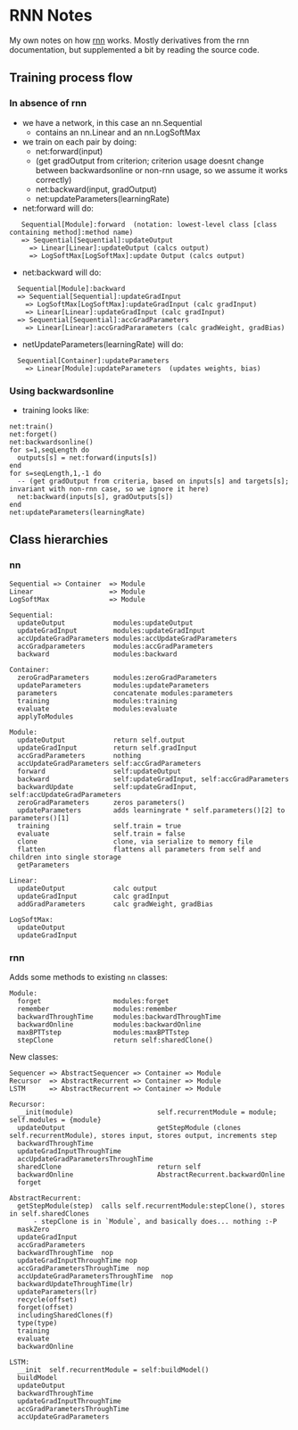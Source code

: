 # RNN Notes

My own notes on how [rnn](https://github.com/element-research/rnn) works.  Mostly derivatives from the rnn documentation, but supplemented a bit by reading the source code.

## Training process flow

### In absence of rnn

- we have a network, in this case an nn.Sequential
  - contains an nn.Linear and an nn.LogSoftMax
- we train on each pair by doing:
  - net:forward(input)
  - (get gradOutput from criterion; criterion usage doesnt change between backwardsonline or non-rnn usage, so we assume it works correctly)
  - net:backward(input, gradOutput)
  - net:updateParameters(learningRate)
- net:forward will do:
```
   Sequential[Module]:forward  (notation: lowest-level class [class containing method]:method name)
   => Sequential[Sequential]:updateOutput
     => Linear[Linear]:updateOutput (calcs output)
     => LogSoftMax[LogSoftMax]:update Output (calcs output)
```
- net:backward will do:
```
  Sequential[Module]:backward
  => Sequential[Sequential]:updateGradInput
    => LogSoftMax[LogSoftMax]:updateGradInput (calc gradInput)
    => Linear[Linear]:updateGradInput (calc gradInput)
  => Sequential[Sequential]:accGradParameters
    => Linear[Linear]:accGradPararameters (calc gradWeight, gradBias)
```
- netUpdateParameters(learningRate) will do:
```
  Sequential[Container]:updateParameters
    => Linear[Module]:updateParameters  (updates weights, bias)
```

### Using backwardsonline

- training looks like:
```
net:train()
net:forget()
net:backwardsonline()
for s=1,seqLength do
  outputs[s] = net:forward(inputs[s])
end
for s=seqLength,1,-1 do
  -- (get gradOutput from criteria, based on inputs[s] and targets[s]; invariant with non-rnn case, so we ignore it here)
  net:backward(inputs[s], gradOutputs[s])
end
net:updateParameters(learningRate)
```

## Class hierarchies

### nn
```
Sequential => Container  => Module
Linear                   => Module
LogSoftMax               => Module

Sequential:
  updateOutput            modules:updateOutput
  updateGradInput         modules:updateGradInput
  accUpdateGradParameters modules:accUpdateGradParameters
  accGradparameters       modules:accGradParameters
  backward                modules:backward

Container:
  zeroGradParameters      modules:zeroGradParameters
  updateParameters        modules:updateParameters
  parameters              concatenate modules:parameters
  training                modules:training
  evaluate                modules:evaluate
  applyToModules

Module:
  updateOutput            return self.output
  updateGradInput         return self.gradInput
  accGradParameters       nothing
  accUpdateGradParameters self:accGradParameters
  forward                 self:updateOutput
  backward                self:updateGradInput, self:accGradParameters
  backwardUpdate          self:updateGradInput, self:accUpdateGradParameters
  zeroGradParameters      zeros parameters()
  updateParameters        adds learningrate * self.parameters()[2] to parameters()[1]
  training                self.train = true
  evaluate                self.train = false
  clone                   clone, via serialize to memory file
  flatten                 flattens all parameters from self and children into single storage
  getParameters

Linear:
  updateOutput            calc output
  updateGradInput         calc gradInput
  addGradParameters       calc gradWeight, gradBias

LogSoftMax:
  updateOutput
  updateGradInput 
```

### rnn

Adds some methods to existing `nn` classes:
```
Module:
  forget                  modules:forget
  remember                modules:remember
  backwardThroughTime     modules:backwardThroughTime
  backwardOnline          modules:backwardOnline
  maxBPTTstep             modules:maxBPTTstep
  stepClone               return self:sharedClone()
```

New classes:
```
Sequencer => AbstractSequencer => Container => Module
Recursor  => AbstractRecurrent => Container => Module
LSTM      => AbstractRecurrent => Container => Module
```

```
Recursor:
  __init(module)                     self.recurrentModule = module; self.modules = {module}
  updateOutput                       getStepModule (clones self.recurrentModule), stores input, stores output, increments step
  backwardThroughTime
  updateGradInputThroughTime
  accUpdateGradParametersThroughTime
  sharedClone                        return self
  backwardOnline                     AbstractRecurrent.backwardOnline
  forget

AbstractRecurrent:
  getStepModule(step)  calls self.recurrentModule:stepClone(), stores in self.sharedClones
      - stepClone is in `Module`, and basically does... nothing :-P
  maskZero
  updateGradInput
  accGradParameters
  backwardThroughTime  nop
  updateGradInputThroughTime nop
  accGradParametersThroughTime  nop
  accUpdateGradParametersThroughTime  nop
  backwardUpdateThroughTime(lr)
  updateParameters(lr)
  recycle(offset)
  forget(offset)
  includingSharedClones(f)
  type(type)
  training
  evaluate
  backwardOnline

LSTM:
  __init  self.recurrentModule = self:buildModel()
  buildModel
  updateOutput
  backwardThroughTime
  updateGradInputThroughTime
  accGradParametersThroughTime
  accUpdateGradParameters
```

